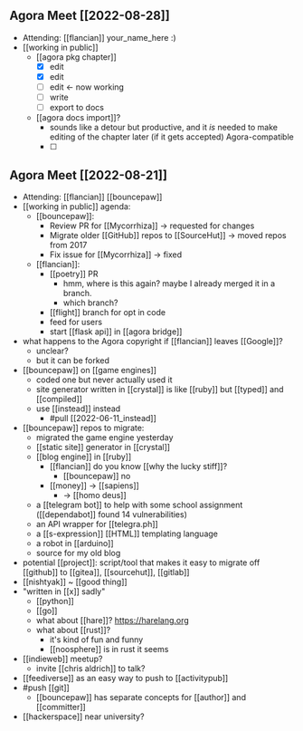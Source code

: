 ## Agora Meet [[2022-08-28]]
- Attending: [[flancian]] your_name_here :)
- [[working in public]]
    - [[agora pkg chapter]]
        - [x] edit
        - [x] edit
        - [ ] edit <- now working
        - [ ] write
        - [ ] export to docs
    - [[agora docs import]]?
        - sounds like a detour but productive, and it *is* needed to make editing of the chapter later (if it gets accepted) Agora-compatible
        - [ ]

## Agora Meet [[2022-08-21]]
- Attending: [[flancian]] [[bouncepaw]]
- [[working in public]] agenda:
    - [[bouncepaw]]:
        - Review PR for [[Mycorrhiza]] -> requested for changes
        - Migrate older [[GitHub]] repos to [[SourceHut]] -> moved repos from 2017
        - Fix issue for [[Mycorrhiza]] -> fixed
    - [[flancian]]:
        - [[poetry]] PR
            - hmm, where is this again? maybe I already merged it in a branch.
            - which branch?
        - [[flight]] branch for opt in code 
        - feed for users
        - start [[flask api]] in [[agora bridge]]
- what happens to the Agora copyright if [[flancian]] leaves [[Google]]?
    - unclear?
    - but it can be forked
- [[bouncepaw]] on [[game engines]]
    - coded one but never actually used it
    - site generator written in [[crystal]] is like [[ruby]] but [[typed]] and [[compiled]]
    - use [[instead]] instead
        - #pull [[2022-06-11_instead]]
- [[bouncepaw]] repos to migrate:
    - migrated the game engine yesterday
    - [[static site]] generator in [[crystal]]
    - [[blog engine]] in [[ruby]]
        - [[flancian]] do you know [[why the lucky stiff]]?
            - [[bouncepaw]] no
        - [[money]] -> [[sapiens]]
            - -> [[homo deus]]
    - a [[telegram bot]] to help with some school assignment ([[dependabot]] found 14 vulnerabilities)
    - an API wrapper for [[telegra.ph]]
    - a [[s-expression]] [[HTML]] templating language
    - a robot in [[arduino]]
    - source for my old blog
- potential [[project]]: script/tool that makes it easy to migrate off [[github]] to [[gitea]], [[sourcehut]], [[gitlab]]
- [[nishtyak]] ~ [[good thing]]
- "written in [[x]] sadly"
    - [[python]]
    - [[go]]
    - what about [[hare]]? https://harelang.org
    - what about [[rust]]?
        - it's kind of fun and funny
        - [[noosphere]] is in rust it seems
- [[indieweb]] meetup?
    - invite [[chris aldrich]] to talk?
- [[feediverse]] as an easy way to push to [[activitypub]]
- #push [[git]]
    - [[bouncepaw]] has separate concepts for [[author]] and [[committer]]
- [[hackerspace]] near university?
